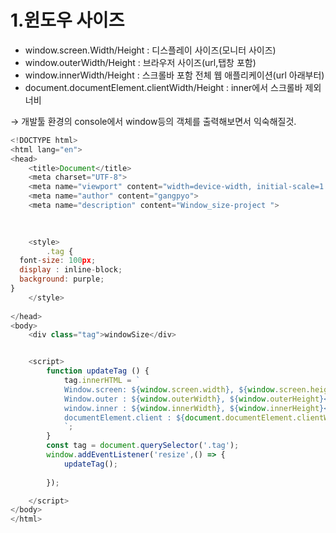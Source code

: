 # 1.윈도우 사이즈


- window.screen.Width/Height : 디스플레이 사이즈(모니터 사이즈)
- window.outerWidth/Height : 브라우저 사이즈(url,탭창 포함)
- window.innerWidth/Height : 스크롤바 포함 전체 웹 애플리케이션(url 아래부터)
- document.documentElement.clientWidth/Height : inner에서 스크롤바 제외너비

→ 개발툴 환경의 console에서 window등의 객체를 출력해보면서 익숙해질것.

```js
<!DOCTYPE html>
<html lang="en">
<head>
    <title>Document</title>
    <meta charset="UTF-8">
    <meta name="viewport" content="width=device-width, initial-scale=1.0">
    <meta name="author" content="gangpyo">
    <meta name="description" content="Window_size-project ">

    
    
    <style>
        .tag {
  font-size: 100px;
  display : inline-block;
  background: purple;
}
    </style>
    
</head>
<body>
    <div class="tag">windowSize</div>


    <script>
        function updateTag () {
            tag.innerHTML = `
            Window.screen: ${window.screen.width}, ${window.screen.height} </br>
            Window.outer : ${window.outerWidth}, ${window.outerHeight}</br>
            window.inner : ${window.innerWidth}, ${window.innerHeight}</br>
            documentElement.client : ${document.documentElement.clientWidth}, ${document.documentElement.clientHeight}
            `;
        }
        const tag = document.querySelector('.tag');
        window.addEventListener('resize',() => {
            updateTag();
            
        });

    </script>
</body>
</html>
```

